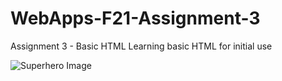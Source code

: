 # WebApps-F21-Assignment-3
Assignment 3 - Basic HTML
Learning basic HTML for initial use

<img src="img_Hero-.png" alt="Superhero Image">